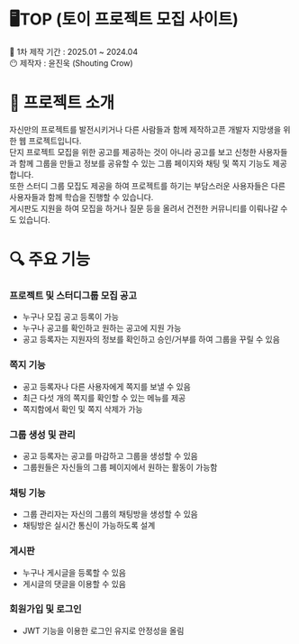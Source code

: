 # 🖥️TOP (토이 프로젝트 모집 사이트)

📆 1차 제작 기간 : 2025.01 ~ 2024.04  
😶 제작자 : 윤진욱 (Shouting Crow)


# 🧩 프로젝트 소개  

자신만의 프로젝트를 발전시키거나 다른 사람들과 함께 제작하고픈 개발자 지망생을 위한 웹 프로젝트입니다. </br>
단지 프로젝트 모집을 위한 공고를 제공하는 것이 아니라 공고를 보고 신청한 사용자들과 함께 그룹을 만들고 정보를 공유할 수 있는 그룹 페이지와 채팅 및 쪽지 기능도 제공합니다. </br>
또한 스터디 그룹 모집도 제공을 하여 프로젝트를 하기는 부담스러운 사용자들은 다른 사용자들과 함께 학습을 진행할 수 있습니다. </br>
게시판도 지원을 하여 모집을 하거나 질문 등을 올려서 건전한 커뮤니티를 이뤄나갈 수도 있습니다. </br>

# 🔍 주요 기능
### 프로젝트 및 스터디그룹 모집 공고
* 누구나 모집 공고 등록이 가능
* 누구나 공고를 확인하고 원하는 공고에 지원 가능
* 공고 등록자는 지원자의 정보를 확인하고 승인/거부를 하여 그룹을 꾸릴 수 있음
### 쪽지 기능
* 공고 등록자나 다른 사용자에게 쪽지를 보낼 수 있음
* 최근 다섯 개의 쪽지를 확인할 수 있는 메뉴를 제공
* 쪽지함에서 확인 및 쪽지 삭제가 가능
### 그룹 생성 및 관리
* 공고 등록자는 공고를 마감하고 그룹을 생성할 수 있음
* 그룹원들은 자신들의 그룹 페이지에서 원하는 활동이 가능함
### 채팅 기능
* 그룹 관리자는 자신의 그룹의 채팅방을 생성할 수 있음
* 채팅방은 실시간 통신이 가능하도록 설계
### 게시판
* 누구나 게시글을 등록할 수 있음
* 게시글의 댓글을 이용할 수 있음
### 회원가입 및 로그인
* JWT 기능을 이용한 로그인 유지로 안정성을 올림



